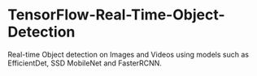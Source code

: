 # TensorFlow-Real-Time-Object-Detection
Real-time Object detection on Images and Videos using models such as EfficientDet, SSD MobileNet and FasterRCNN.

